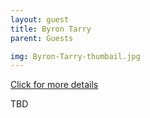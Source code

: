```yaml
---
layout: guest
title: Byron Tarry
parent: Guests

img: Byron-Tarry-thumbail.jpg
---
```




<div class="badge-base LI-profile-badge" data-locale="en_US" data-size="medium" data-theme="light" data-type="VERTICAL" data-vanity="byron-tarry-global" data-version="v1"><a class="badge-base__link LI-simple-link" href="https://www.linkedin.com/in/byron-tarry-global?trk=profile-badge">Click for more details</a></div>


TBD
